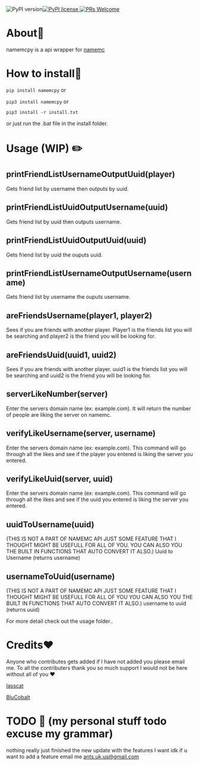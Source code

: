 ![PyPI version](https://badge.fury.io/py/namemcpy.svg)[![PyPI license](https://img.shields.io/pypi/l/namemcpy.svg) ![PRs Welcome](https://img.shields.io/badge/PRs-welcome-brightgreen.svg?style=flat-square)](http://makeapullrequest.com)
# About📄
namemcpy is a api wrapper for [namemc](https://namemc.com)

# How to install💾

`pip install namemcpy`
or

`pip3 install namemcpy`
or

`pip3 install -r install.txt`

or just run the .bat file in the install folder.

# Usage (WIP) ✏️

## printFriendListUsernameOutputUuid(player)
Gets friend list by username then outputs by uuid.

## printFriendListUuidOutputUsername(uuid)
Gets friend list by uuid then outputs username.

## printFriendListUuidOutputUuid(uuid)
Gets friend list by uuid the ouputs uuid.

## printFriendListUsernameOutputUsername(username)
Gets friend list by username the ouputs username.

## areFriendsUsername(player1, player2)
Sees if you are friends with another player. Player1 is the friends list you will be searching and player2 is the friend you will be looking for.

## areFriendsUuid(uuid1, uuid2)
Sees if you are friends with another player. uuid1 is the friends list you will be searching and uuid2 is the friend you will be looking for.

## serverLikeNumber(server)
Enter the servers domain name (ex: example.com). It  will return the number of people are liking the server on namemc.

## verifyLikeUsername(server, username)
Enter the servers domain name (ex: example.com). This command will go through all the likes and see if the player you entered is liking the server you entered.

## verifyLikeUuid(server, uuid)
Enter the servers domain name (ex: example.com). This command will go through all the likes and see if the uuid you entered is liking the server you entered.

## uuidToUsername(uuid)
(THIS IS NOT A PART OF NAMEMC API JUST SOME FEATURE THAT I THOUGHT MIGHT BE USEFULL FOR ALL OF YOU. YOU CAN ALSO YOU THE BUILT IN FUNCTIONS THAT AUTO CONVERT IT ALSO.)
Uuid to Username (returns username)

## usernameToUuid(username)
(THIS IS NOT A PART OF NAMEMC API JUST SOME FEATURE THAT I THOUGHT MIGHT BE USEFULL FOR ALL OF YOU YOU CAN ALSO YOU THE BUILT IN FUNCTIONS THAT AUTO CONVERT IT ALSO.)
username to uuid (returns uuid)

For more detail check out the usage folder..

  # Credits❤️
Anyone who contributes gets added if I have not added you please email me. To all the contributers thank you so much support I would not be here without all of you ❤️

[lasscat](https://github.com/lasscat)

[BluCobalt](https://github.com/BluCobalt)


# TODO 🧠 (my personal stuff todo excuse my grammar)
nothing really just finished the new update with the features I want idk if u want to add a feature email me ants.uk.us@gmail.com
